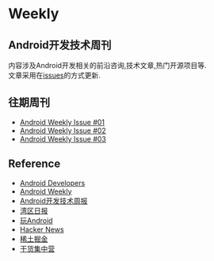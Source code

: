 # Weekly
## Android开发技术周刊
内容涉及Android开发相关的前沿咨询,技术文章,热门开源项目等.    
文章采用在[issues](https://github.com/yeungeek/Weekly/issues)的方式更新.

## 往期周刊
* [Android Weekly Issue #01](https://github.com/yeungeek/Weekly/issues/1)
* [Android Weekly Issue #02](https://github.com/yeungeek/Weekly/issues/2)
* [Android Weekly Issue #03](https://github.com/yeungeek/Weekly/issues/3)

## Reference
* [Android Developers](https://developer.android.com/)
* [Android Weekly](https://androidweekly.net/)
* [Android开发技术周报](https://androidweekly.io/)
* [湾区日报](https://wanqu.co/)
* [玩Android](https://www.wanandroid.com)
* [Hacker News](https://news.ycombinator.com/)
* [稀土掘金](https://juejin.im)
* [干货集中营](http://gank.io/)
